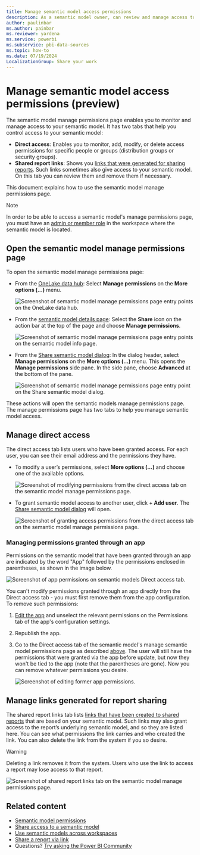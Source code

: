 ```yaml
---
title: Manage semantic model access permissions
description: As a semantic model owner, can review and manage access to your semantic model, to help keep your sensitive data secure.
author: paulinbar
ms.author: painbar
ms.reviewer: yardena
ms.service: powerbi
ms.subservice: pbi-data-sources
ms.topic: how-to
ms.date: 07/19/2024
LocalizationGroup: Share your work
---
```

# Manage semantic model access permissions (preview)

The semantic model manage permissions page enables you to monitor and manage access to your semantic model. It has two tabs that help you control access to your semantic model:
* **Direct access**: Enables you to monitor, add, modify, or delete access permissions for specific people or groups (distribution groups or security groups).
* **Shared report links**: Shows you [links that were generated for sharing reports](../collaborate-share/service-share-dashboards.md). Such links sometimes also give access to your semantic model. On this tab you can review them and remove them if necessary.

This document explains how to use the semantic model manage permissions page.

>[!NOTE]
> In order to be able to access a semantic model's manage permissions page, you must have an [admin or member role](../collaborate-share/service-roles-new-workspaces.md) in the workspace where the semantic model is located.

## Open the semantic model manage permissions page

To open the semantic model manage permissions page:

* From the [OneLake data hub](service-data-hub.md#find-the-data-you-need): Select **Manage permissions** on the **More options (…)** menu.

    ![Screenshot of semantic model manage permissions page entry points on the OneLake data hub.](media/service-datasets-manage-access-permissions/power-bi-dataset-manage-permissions-entry-datasets-hub-page.png)

* From the [semantic model details page](service-dataset-details-page.md#supported-actions): Select the **Share** icon on the action bar at the top of the page and choose **Manage permissions**.

    ![Screenshot of semantic model manage permissions page entry points on the semantic model info page.](media/service-datasets-manage-access-permissions/power-bi-dataset-manage-permissions-entry-dataset-info-page.png)

* From the [Share semantic model dialog](service-datasets-share.md): In the dialog header, select **Manage permissions** on the **More options (…)** menu. This opens the **Manage permissions** side pane. In the side pane, choose **Advanced** at the bottom of the pane.

    ![Screenshot of semantic model manage permissions page entry point on the Share semantic model dialog.](media/service-datasets-manage-access-permissions/power-bi-dataset-manage-permissions-entry-share-dataset-dialog.png)
 
These actions will open the semantic models manage permissions page. The manage permissions page has two tabs to help you manage semantic model access.

## Manage direct access

The direct access tab lists users who have been granted access. For each user, you can see their email address and the permissions they have.

* To modify a user’s permissions, select **More options (…)** and choose one of the available options.

    ![Screenshot of modifying permissions from the direct access tab on the semantic model manage permissions page.](media/service-datasets-manage-access-permissions/power-bi-dataset-direct-access-tab-modify.png)

* To grant semantic model access to another user, click **+ Add user**. The [Share semantic model dialog](service-datasets-share.md) will open.

    ![Screenshot of granting access permissions from the direct access tab on the semantic model manage permissions page.](media/service-datasets-manage-access-permissions/power-bi-dataset-direct-access-tab-add-user.png)

### Managing permissions granted through an app

Permissions on the semantic model that have been granted through an app are indicated by the word "App" followed by the permissions enclosed in parentheses, as shown in the image below.

![Screenshot of app permissions on semantic models Direct access tab.](media/service-datasets-manage-access-permissions/power-bi-dataset-direct-access-tab-app-permissions.png)

You can't modify permissions granted through an app directly from the Direct access tab - you must first remove them from the app configuration. To remove such permissions:

1. [Edit the app](../collaborate-share/service-create-distribute-apps.md#change-your-published-app) and unselect the relevant permissions on the Permissions tab of the app's configuration settings.

1. Republish the app.

1. Go to the Direct access tab of the semantic model's manage semantic model permissions page as described [above](#manage-direct-access). The user will still have the permissions that were granted via the app before update, but now they won't be tied to the app (note that the parentheses are gone). Now you can remove whatever permissions you desire.

    ![Screenshot of editing former app permissions.](media/service-datasets-manage-access-permissions/power-bi-dataset-direct-access-tab-app-permissions-remove.png)

## Manage links generated for report sharing

The shared report links tab lists [links that have been created to shared reports](../collaborate-share/service-share-dashboards.md) that are based on your semantic model. Such links may also grant access to the report’s underlying semantic model, and so they are listed here. You can see what permissions the link carries and who created the link. You can also delete the link from the system if you so desire.

>[!WARNING]
> Deleting a link removes it from the system. Users who use the link to access a report may lose access to that report.

![Screenshot of shared report links tab on the semantic model manage permissions page.](media/service-datasets-manage-access-permissions/power-bi-dataset-shared-report-links-tab.png)

## Related content

* [Semantic model permissions](./service-datasets-permissions.md)
* [Share access to a semantic model](./service-datasets-share.md)
* [Use semantic models across workspaces](./service-datasets-across-workspaces.md)
* [Share a report via link](../collaborate-share/service-share-dashboards.md#share-a-report-via-link)
* Questions? [Try asking the Power BI Community](https://community.powerbi.com/)
